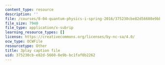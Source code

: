 ```yaml
---
content_type: resource
description: ''
file: /courses/8-04-quantum-physics-i-spring-2016/375230cbe82d56608e9bbc1faf0b2262_OQMczXtDnpU.vtt
file_size: 7940
file_type: application/x-subrip
learning_resource_types: []
license: https://creativecommons.org/licenses/by-nc-sa/4.0/
ocw_type: OCWFile
resourcetype: Other
title: 3play caption file
uid: 375230cb-e82d-5660-8e9b-bc1faf0b2262
---
```

